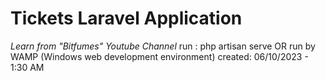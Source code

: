 # Tickets Laravel Application
_Learn from "Bitfumes" Youtube Channel_
run : php artisan serve OR run by WAMP (Windows web development environment)
created: 06/10/2023 - 1:30 AM
